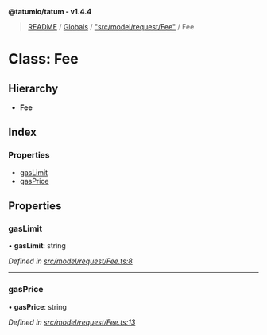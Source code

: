 **@tatumio/tatum - v1.4.4**

> [README](../README.md) / [Globals](../globals.md) / ["src/model/request/Fee"](../modules/_src_model_request_fee_.md) / Fee

# Class: Fee

## Hierarchy

* **Fee**

## Index

### Properties

* [gasLimit](_src_model_request_fee_.fee.md#gaslimit)
* [gasPrice](_src_model_request_fee_.fee.md#gasprice)

## Properties

### gasLimit

•  **gasLimit**: string

*Defined in [src/model/request/Fee.ts:8](https://github.com/tatumio/tatum-js/blob/c5d1e16/src/model/request/Fee.ts#L8)*

___

### gasPrice

•  **gasPrice**: string

*Defined in [src/model/request/Fee.ts:13](https://github.com/tatumio/tatum-js/blob/c5d1e16/src/model/request/Fee.ts#L13)*
